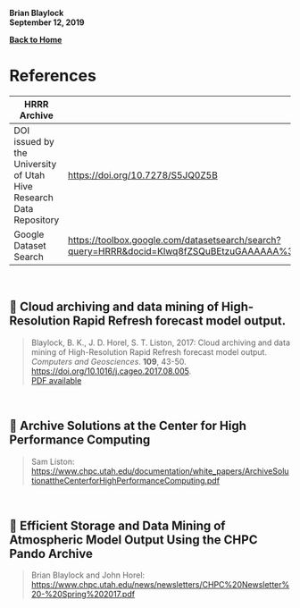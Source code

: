 **Brian Blaylock**  
**September 12, 2019**

[**Back to Home**](../README.md)

# References

|HRRR Archive||
|--|--|
|DOI issued by the University of Utah Hive Research Data Repository| https://doi.org/10.7278/S5JQ0Z5B
|Google Dataset Search| https://toolbox.google.com/datasetsearch/search?query=HRRR&docid=Klwq8fZSQuBEtzuGAAAAAA%3D%3D

<br>

## 📔 Cloud archiving and data mining of High-Resolution Rapid Refresh forecast model output.
> Blaylock, B. K., J. D. Horel, S. T. Liston, 2017: Cloud archiving and data mining of High-Resolution Rapid Refresh forecast model output. _Computers and Geosciences_. **109**, 43-50. https://doi.org/10.1016/j.cageo.2017.08.005.   
> [PDF available](./Blaylock_2017_HRRR_archive.pdf)

<br>

## 📗 Archive Solutions at the Center for High Performance Computing 
> Sam Liston: https://www.chpc.utah.edu/documentation/white_papers/ArchiveSolutionattheCenterforHighPerformanceComputing.pdf

<br>

## 📙 Efficient Storage and Data Mining of Atmospheric Model Output Using the CHPC Pando Archive
> Brian Blaylock and John Horel: https://www.chpc.utah.edu/news/newsletters/CHPC%20Newsletter%20-%20Spring%202017.pdf

